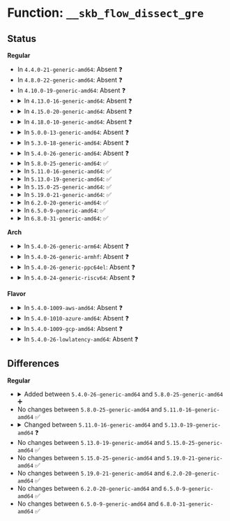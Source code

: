 # Function: <code>__skb_flow_dissect_gre</code>

## Status
<b>Regular</b>
<ul>
<li>
In <code>4.4.0-21-generic-amd64</code>: Absent ❓
</li>
<li>
In <code>4.8.0-22-generic-amd64</code>: Absent ❓
</li>
<li>
In <code>4.10.0-19-generic-amd64</code>: Absent ❓
</li>
<li>
<details>
<summary>In <code>4.13.0-16-generic-amd64</code>: Absent ❓</summary>

```json
{
  "name": "__skb_flow_dissect_gre",
  "collision_type": "Unique Static",
  "inline_type": "Full",
  "funcs": [
    {
      "addr": 18446744071586990882,
      "name": "__skb_flow_dissect_gre",
      "external": false,
      "loc": "net/core/flow_dissector.c:225",
      "file": "net/core/flow_dissector.c",
      "inline": "not declared, inlined",
      "caller_inline": [
        "net/core/flow_dissector.c:__skb_flow_dissect"
      ],
      "caller_func": []
    }
  ],
  "symbols": []
}
```
</details>
</li>
<li>
<details>
<summary>In <code>4.15.0-20-generic-amd64</code>: Absent ❓</summary>

```json
{
  "name": "__skb_flow_dissect_gre",
  "collision_type": "Unique Static",
  "inline_type": "Full",
  "funcs": [
    {
      "addr": 18446744071587489133,
      "name": "__skb_flow_dissect_gre",
      "external": false,
      "loc": "net/core/flow_dissector.c:318",
      "file": "net/core/flow_dissector.c",
      "inline": "not declared, inlined",
      "caller_inline": [
        "net/core/flow_dissector.c:__skb_flow_dissect"
      ],
      "caller_func": []
    }
  ],
  "symbols": []
}
```
</details>
</li>
<li>
<details>
<summary>In <code>4.18.0-10-generic-amd64</code>: Absent ❓</summary>

```json
{
  "name": "__skb_flow_dissect_gre",
  "collision_type": "Unique Static",
  "inline_type": "Full",
  "funcs": [
    {
      "addr": 18446744071587797148,
      "name": "__skb_flow_dissect_gre",
      "external": false,
      "loc": "net/core/flow_dissector.c:320",
      "file": "net/core/flow_dissector.c",
      "inline": "not declared, inlined",
      "caller_inline": [
        "net/core/flow_dissector.c:__skb_flow_dissect"
      ],
      "caller_func": []
    }
  ],
  "symbols": []
}
```
</details>
</li>
<li>
<details>
<summary>In <code>5.0.0-13-generic-amd64</code>: Absent ❓</summary>

```json
{
  "name": "__skb_flow_dissect_gre",
  "collision_type": "Unique Static",
  "inline_type": "Full",
  "funcs": [
    {
      "addr": 18446744071587932008,
      "name": "__skb_flow_dissect_gre",
      "external": false,
      "loc": "net/core/flow_dissector.c:390",
      "file": "net/core/flow_dissector.c",
      "inline": "not declared, inlined",
      "caller_inline": [
        "net/core/flow_dissector.c:__skb_flow_dissect"
      ],
      "caller_func": []
    }
  ],
  "symbols": []
}
```
</details>
</li>
<li>
<details>
<summary>In <code>5.3.0-18-generic-amd64</code>: Absent ❓</summary>

```json
{
  "name": "__skb_flow_dissect_gre",
  "collision_type": "Unique Static",
  "inline_type": "Full",
  "funcs": [
    {
      "addr": 18446744071588241696,
      "name": "__skb_flow_dissect_gre",
      "external": false,
      "loc": "net/core/flow_dissector.c:490",
      "file": "net/core/flow_dissector.c",
      "inline": "not declared, inlined",
      "caller_inline": [
        "net/core/flow_dissector.c:__skb_flow_dissect"
      ],
      "caller_func": []
    }
  ],
  "symbols": []
}
```
</details>
</li>
<li>
<details>
<summary>In <code>5.4.0-26-generic-amd64</code>: Absent ❓</summary>

```json
{
  "name": "__skb_flow_dissect_gre",
  "collision_type": "Unique Static",
  "inline_type": "Full",
  "funcs": [
    {
      "addr": 18446744071588446202,
      "name": "__skb_flow_dissect_gre",
      "external": false,
      "loc": "net/core/flow_dissector.c:490",
      "file": "net/core/flow_dissector.c",
      "inline": "not declared, inlined",
      "caller_inline": [
        "net/core/flow_dissector.c:__skb_flow_dissect"
      ],
      "caller_func": []
    }
  ],
  "symbols": []
}
```
</details>
</li>
<li>
<details>
<summary>In <code>5.8.0-25-generic-amd64</code>: ✅</summary>

```c
enum flow_dissect_ret __skb_flow_dissect_gre(const struct sk_buff * skb, struct flow_dissector_key_control * key_control, struct flow_dissector * flow_dissector, void * target_container, void * data, __be16 * p_proto, int * p_nhoff, int * p_hlen, unsigned int flags)
```

```json
{
  "name": "__skb_flow_dissect_gre",
  "collision_type": "Unique Static",
  "inline_type": "No",
  "funcs": [
    {
      "addr": 18446744071589310720,
      "name": "__skb_flow_dissect_gre",
      "external": false,
      "loc": "net/core/flow_dissector.c:500",
      "file": "net/core/flow_dissector.c",
      "inline": "seen, unknown",
      "caller_inline": [],
      "caller_func": [
        "net/core/flow_dissector.c:__skb_flow_dissect"
      ]
    }
  ],
  "symbols": [
    {
      "addr": 18446744071589310720,
      "name": "__skb_flow_dissect_gre",
      "section": ".text",
      "bind": "STB_LOCAL",
      "size": 766
    }
  ]
}
```
</details>
</li>
<li>
<details>
<summary>In <code>5.11.0-16-generic-amd64</code>: ✅</summary>

```c
enum flow_dissect_ret __skb_flow_dissect_gre(const struct sk_buff * skb, struct flow_dissector_key_control * key_control, struct flow_dissector * flow_dissector, void * target_container, void * data, __be16 * p_proto, int * p_nhoff, int * p_hlen, unsigned int flags)
```

```json
{
  "name": "__skb_flow_dissect_gre",
  "collision_type": "Unique Static",
  "inline_type": "No",
  "funcs": [
    {
      "addr": 18446744071589309696,
      "name": "__skb_flow_dissect_gre",
      "external": false,
      "loc": "net/core/flow_dissector.c:517",
      "file": "net/core/flow_dissector.c",
      "inline": "seen, unknown",
      "caller_inline": [],
      "caller_func": [
        "net/core/flow_dissector.c:__skb_flow_dissect"
      ]
    }
  ],
  "symbols": [
    {
      "addr": 18446744071589309696,
      "name": "__skb_flow_dissect_gre",
      "section": ".text",
      "bind": "STB_LOCAL",
      "size": 754
    }
  ]
}
```
</details>
</li>
<li>
<details>
<summary>In <code>5.13.0-19-generic-amd64</code>: ✅</summary>

```c
enum flow_dissect_ret __skb_flow_dissect_gre(const struct sk_buff * skb, struct flow_dissector_key_control * key_control, struct flow_dissector * flow_dissector, void * target_container, const void * data, __be16 * p_proto, int * p_nhoff, int * p_hlen, unsigned int flags)
```

```json
{
  "name": "__skb_flow_dissect_gre",
  "collision_type": "Unique Static",
  "inline_type": "No",
  "funcs": [
    {
      "addr": 18446744071589203728,
      "name": "__skb_flow_dissect_gre",
      "external": false,
      "loc": "net/core/flow_dissector.c:524",
      "file": "net/core/flow_dissector.c",
      "inline": "seen, unknown",
      "caller_inline": [],
      "caller_func": [
        "net/core/flow_dissector.c:__skb_flow_dissect"
      ]
    }
  ],
  "symbols": [
    {
      "addr": 18446744071589203728,
      "name": "__skb_flow_dissect_gre",
      "section": ".text",
      "bind": "STB_LOCAL",
      "size": 779
    }
  ]
}
```
</details>
</li>
<li>
<details>
<summary>In <code>5.15.0-25-generic-amd64</code>: ✅</summary>

```c
enum flow_dissect_ret __skb_flow_dissect_gre(const struct sk_buff * skb, struct flow_dissector_key_control * key_control, struct flow_dissector * flow_dissector, void * target_container, const void * data, __be16 * p_proto, int * p_nhoff, int * p_hlen, unsigned int flags)
```

```json
{
  "name": "__skb_flow_dissect_gre",
  "collision_type": "Unique Static",
  "inline_type": "No",
  "funcs": [
    {
      "addr": 18446744071589925712,
      "name": "__skb_flow_dissect_gre",
      "external": false,
      "loc": "net/core/flow_dissector.c:525",
      "file": "net/core/flow_dissector.c",
      "inline": "seen, unknown",
      "caller_inline": [],
      "caller_func": [
        "net/core/flow_dissector.c:__skb_flow_dissect"
      ]
    }
  ],
  "symbols": [
    {
      "addr": 18446744071589925712,
      "name": "__skb_flow_dissect_gre",
      "section": ".text",
      "bind": "STB_LOCAL",
      "size": 779
    }
  ]
}
```
</details>
</li>
<li>
<details>
<summary>In <code>5.19.0-21-generic-amd64</code>: ✅</summary>

```c
enum flow_dissect_ret __skb_flow_dissect_gre(const struct sk_buff * skb, struct flow_dissector_key_control * key_control, struct flow_dissector * flow_dissector, void * target_container, const void * data, __be16 * p_proto, int * p_nhoff, int * p_hlen, unsigned int flags)
```

```json
{
  "name": "__skb_flow_dissect_gre",
  "collision_type": "Unique Static",
  "inline_type": "No",
  "funcs": [
    {
      "addr": 18446744071591457872,
      "name": "__skb_flow_dissect_gre",
      "external": false,
      "loc": "net/core/flow_dissector.c:527",
      "file": "net/core/flow_dissector.c",
      "inline": "seen, unknown",
      "caller_inline": [],
      "caller_func": [
        "net/core/flow_dissector.c:__skb_flow_dissect"
      ]
    }
  ],
  "symbols": [
    {
      "addr": 18446744071591457872,
      "name": "__skb_flow_dissect_gre",
      "section": ".text",
      "bind": "STB_LOCAL",
      "size": 908
    }
  ]
}
```
</details>
</li>
<li>
<details>
<summary>In <code>6.2.0-20-generic-amd64</code>: ✅</summary>

```c
enum flow_dissect_ret __skb_flow_dissect_gre(const struct sk_buff * skb, struct flow_dissector_key_control * key_control, struct flow_dissector * flow_dissector, void * target_container, const void * data, __be16 * p_proto, int * p_nhoff, int * p_hlen, unsigned int flags)
```

```json
{
  "name": "__skb_flow_dissect_gre",
  "collision_type": "Unique Static",
  "inline_type": "No",
  "funcs": [
    {
      "addr": 18446744071593225920,
      "name": "__skb_flow_dissect_gre",
      "external": false,
      "loc": "net/core/flow_dissector.c:551",
      "file": "net/core/flow_dissector.c",
      "inline": "seen, unknown",
      "caller_inline": [],
      "caller_func": [
        "net/core/flow_dissector.c:__skb_flow_dissect"
      ]
    }
  ],
  "symbols": [
    {
      "addr": 18446744071593225920,
      "name": "__skb_flow_dissect_gre",
      "section": ".text",
      "bind": "STB_LOCAL",
      "size": 908
    }
  ]
}
```
</details>
</li>
<li>
<details>
<summary>In <code>6.5.0-9-generic-amd64</code>: ✅</summary>

```c
enum flow_dissect_ret __skb_flow_dissect_gre(const struct sk_buff * skb, struct flow_dissector_key_control * key_control, struct flow_dissector * flow_dissector, void * target_container, const void * data, __be16 * p_proto, int * p_nhoff, int * p_hlen, unsigned int flags)
```

```json
{
  "name": "__skb_flow_dissect_gre",
  "collision_type": "Unique Static",
  "inline_type": "No",
  "funcs": [
    {
      "addr": 18446744071593686400,
      "name": "__skb_flow_dissect_gre",
      "external": false,
      "loc": "net/core/flow_dissector.c:585",
      "file": "net/core/flow_dissector.c",
      "inline": "seen, unknown",
      "caller_inline": [],
      "caller_func": [
        "net/core/flow_dissector.c:__skb_flow_dissect"
      ]
    }
  ],
  "symbols": [
    {
      "addr": 18446744071593686400,
      "name": "__skb_flow_dissect_gre",
      "section": ".text",
      "bind": "STB_LOCAL",
      "size": 908
    }
  ]
}
```
</details>
</li>
<li>
<details>
<summary>In <code>6.8.0-31-generic-amd64</code>: ✅</summary>

```c
enum flow_dissect_ret __skb_flow_dissect_gre(const struct sk_buff * skb, struct flow_dissector_key_control * key_control, struct flow_dissector * flow_dissector, void * target_container, const void * data, __be16 * p_proto, int * p_nhoff, int * p_hlen, unsigned int flags)
```

```json
{
  "name": "__skb_flow_dissect_gre",
  "collision_type": "Unique Static",
  "inline_type": "No",
  "funcs": [
    {
      "addr": 18446744071594464112,
      "name": "__skb_flow_dissect_gre",
      "external": false,
      "loc": "net/core/flow_dissector.c:629",
      "file": "net/core/flow_dissector.c",
      "inline": "seen, unknown",
      "caller_inline": [],
      "caller_func": [
        "net/core/flow_dissector.c:__skb_flow_dissect"
      ]
    }
  ],
  "symbols": [
    {
      "addr": 18446744071594464112,
      "name": "__skb_flow_dissect_gre",
      "section": ".text",
      "bind": "STB_LOCAL",
      "size": 908
    }
  ]
}
```
</details>
</li>
</ul>
<b>Arch</b>
<ul>
<li>
<details>
<summary>In <code>5.4.0-26-generic-arm64</code>: Absent ❓</summary>

```json
{
  "name": "__skb_flow_dissect_gre",
  "collision_type": "Unique Static",
  "inline_type": "Full",
  "funcs": [
    {
      "addr": 18446603336501969484,
      "name": "__skb_flow_dissect_gre",
      "external": false,
      "loc": "net/core/flow_dissector.c:490",
      "file": "net/core/flow_dissector.c",
      "inline": "not declared, inlined",
      "caller_inline": [
        "net/core/flow_dissector.c:__skb_flow_dissect"
      ],
      "caller_func": []
    }
  ],
  "symbols": []
}
```
</details>
</li>
<li>
<details>
<summary>In <code>5.4.0-26-generic-armhf</code>: Absent ❓</summary>

```json
{
  "name": "__skb_flow_dissect_gre",
  "collision_type": "Unique Static",
  "inline_type": "Full",
  "funcs": [
    {
      "addr": 3234723304,
      "name": "__skb_flow_dissect_gre",
      "external": false,
      "loc": "net/core/flow_dissector.c:490",
      "file": "net/core/flow_dissector.c",
      "inline": "not declared, inlined",
      "caller_inline": [
        "net/core/flow_dissector.c:__skb_flow_dissect"
      ],
      "caller_func": []
    }
  ],
  "symbols": []
}
```
</details>
</li>
<li>
<details>
<summary>In <code>5.4.0-26-generic-ppc64el</code>: Absent ❓</summary>

```json
{
  "name": "__skb_flow_dissect_gre",
  "collision_type": "Unique Static",
  "inline_type": "Full",
  "funcs": [
    {
      "addr": 13835058055295395032,
      "name": "__skb_flow_dissect_gre",
      "external": false,
      "loc": "net/core/flow_dissector.c:490",
      "file": "net/core/flow_dissector.c",
      "inline": "not declared, inlined",
      "caller_inline": [
        "net/core/flow_dissector.c:__skb_flow_dissect"
      ],
      "caller_func": []
    }
  ],
  "symbols": []
}
```
</details>
</li>
<li>
<details>
<summary>In <code>5.4.0-24-generic-riscv64</code>: Absent ❓</summary>

```json
{
  "name": "__skb_flow_dissect_gre",
  "collision_type": "Unique Static",
  "inline_type": "Full",
  "funcs": [
    {
      "addr": 18446743936278268502,
      "name": "__skb_flow_dissect_gre",
      "external": false,
      "loc": "net/core/flow_dissector.c:490",
      "file": "net/core/flow_dissector.c",
      "inline": "not declared, inlined",
      "caller_inline": [
        "net/core/flow_dissector.c:__skb_flow_dissect"
      ],
      "caller_func": []
    }
  ],
  "symbols": []
}
```
</details>
</li>
</ul>
<b>Flavor</b>
<ul>
<li>
<details>
<summary>In <code>5.4.0-1009-aws-amd64</code>: Absent ❓</summary>

```json
{
  "name": "__skb_flow_dissect_gre",
  "collision_type": "Unique Static",
  "inline_type": "Full",
  "funcs": [
    {
      "addr": 18446744071588052986,
      "name": "__skb_flow_dissect_gre",
      "external": false,
      "loc": "net/core/flow_dissector.c:490",
      "file": "net/core/flow_dissector.c",
      "inline": "not declared, inlined",
      "caller_inline": [
        "net/core/flow_dissector.c:__skb_flow_dissect"
      ],
      "caller_func": []
    }
  ],
  "symbols": []
}
```
</details>
</li>
<li>
<details>
<summary>In <code>5.4.0-1010-azure-amd64</code>: Absent ❓</summary>

```json
{
  "name": "__skb_flow_dissect_gre",
  "collision_type": "Unique Static",
  "inline_type": "Full",
  "funcs": [
    {
      "addr": 18446744071587766074,
      "name": "__skb_flow_dissect_gre",
      "external": false,
      "loc": "net/core/flow_dissector.c:490",
      "file": "net/core/flow_dissector.c",
      "inline": "not declared, inlined",
      "caller_inline": [
        "net/core/flow_dissector.c:__skb_flow_dissect"
      ],
      "caller_func": []
    }
  ],
  "symbols": []
}
```
</details>
</li>
<li>
<details>
<summary>In <code>5.4.0-1009-gcp-amd64</code>: Absent ❓</summary>

```json
{
  "name": "__skb_flow_dissect_gre",
  "collision_type": "Unique Static",
  "inline_type": "Full",
  "funcs": [
    {
      "addr": 18446744071588384762,
      "name": "__skb_flow_dissect_gre",
      "external": false,
      "loc": "net/core/flow_dissector.c:490",
      "file": "net/core/flow_dissector.c",
      "inline": "not declared, inlined",
      "caller_inline": [
        "net/core/flow_dissector.c:__skb_flow_dissect"
      ],
      "caller_func": []
    }
  ],
  "symbols": []
}
```
</details>
</li>
<li>
<details>
<summary>In <code>5.4.0-26-lowlatency-amd64</code>: Absent ❓</summary>

```json
{
  "name": "__skb_flow_dissect_gre",
  "collision_type": "Unique Static",
  "inline_type": "Full",
  "funcs": [
    {
      "addr": 18446744071588520404,
      "name": "__skb_flow_dissect_gre",
      "external": false,
      "loc": "net/core/flow_dissector.c:490",
      "file": "net/core/flow_dissector.c",
      "inline": "not declared, inlined",
      "caller_inline": [
        "net/core/flow_dissector.c:__skb_flow_dissect"
      ],
      "caller_func": []
    }
  ],
  "symbols": []
}
```
</details>
</li>
</ul>

## Differences
<b>Regular</b>
<ul>
<li>
<details>
<summary>Added between <code>5.4.0-26-generic-amd64</code> and <code>5.8.0-25-generic-amd64</code> ➕</summary>

```c
enum flow_dissect_ret __skb_flow_dissect_gre(const struct sk_buff * skb, struct flow_dissector_key_control * key_control, struct flow_dissector * flow_dissector, void * target_container, void * data, __be16 * p_proto, int * p_nhoff, int * p_hlen, unsigned int flags)
```
</details>
</li>
<li>
No changes between <code>5.8.0-25-generic-amd64</code> and <code>5.11.0-16-generic-amd64</code> ✅
</li>
<li>
<details>
<summary>Changed between <code>5.11.0-16-generic-amd64</code> and <code>5.13.0-19-generic-amd64</code> ❓</summary>
<ul>
<li>
<b>Param type changed. </b>
<code>void * data</code> ➡️ <code>const void * data</code>
</li>
</ul>
</details>
</li>
<li>
No changes between <code>5.13.0-19-generic-amd64</code> and <code>5.15.0-25-generic-amd64</code> ✅
</li>
<li>
No changes between <code>5.15.0-25-generic-amd64</code> and <code>5.19.0-21-generic-amd64</code> ✅
</li>
<li>
No changes between <code>5.19.0-21-generic-amd64</code> and <code>6.2.0-20-generic-amd64</code> ✅
</li>
<li>
No changes between <code>6.2.0-20-generic-amd64</code> and <code>6.5.0-9-generic-amd64</code> ✅
</li>
<li>
No changes between <code>6.5.0-9-generic-amd64</code> and <code>6.8.0-31-generic-amd64</code> ✅
</li>
</ul>
